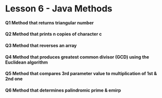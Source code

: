 # Lesson 6 - Java Methods

#### Q1 Method that returns triangular number

#### Q2 Method that prints n copies of character c

#### Q3 Method that reverses an array

#### Q4 Method that produces greatest common divisor (GCD) using the Euclidean algorithm 

#### Q5 Method that compares 3rd parameter value to multiplication of 1st & 2nd one

#### Q6 Method that determines palindromic prime & emirp
